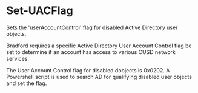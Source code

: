 # Set-UACFlag
Sets the 'userAccountControl' flag for disabled Active Directory user objects.

Bradford requires a specific Active Directory User Account Control flag be set to determine if an account has access
to various CUSD network services. 

The User Account Control flag for disabled dobjects is 0x0202. 
A Powershell script is used to search AD for qualifying disabled user objects and set the flag.